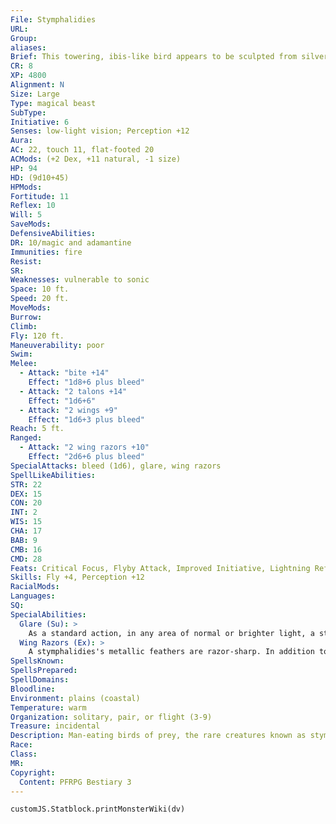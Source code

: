 ```yaml
---
File: Stymphalidies
URL: 
Group: 
aliases: 
Brief: This towering, ibis-like bird appears to be sculpted from silver and brass, yet it moves with the fluidity of a living creature.
CR: 8
XP: 4800
Alignment: N
Size: Large
Type: magical beast
SubType: 
Initiative: 6
Senses: low-light vision; Perception +12
Aura: 
AC: 22, touch 11, flat-footed 20
ACMods: (+2 Dex, +11 natural, -1 size)
HP: 94
HD: (9d10+45)
HPMods: 
Fortitude: 11
Reflex: 10
Will: 5
SaveMods: 
DefensiveAbilities: 
DR: 10/magic and adamantine
Immunities: fire
Resist: 
SR: 
Weaknesses: vulnerable to sonic
Space: 10 ft.
Speed: 20 ft.
MoveMods: 
Burrow: 
Climb: 
Fly: 120 ft.
Maneuverability: poor
Swim: 
Melee: 
  - Attack: "bite +14"
    Effect: "1d8+6 plus bleed"
  - Attack: "2 talons +14"
    Effect: "1d6+6"
  - Attack: "2 wings +9"
    Effect: "1d6+3 plus bleed"
Reach: 5 ft.
Ranged: 
  - Attack: "2 wing razors +10"
    Effect: "2d6+6 plus bleed"
SpecialAttacks: bleed (1d6), glare, wing razors
SpellLikeAbilities: 
STR: 22
DEX: 15
CON: 20
INT: 2
WIS: 15
CHA: 17
BAB: 9
CMB: 16
CMD: 28
Feats: Critical Focus, Flyby Attack, Improved Initiative, Lightning Reflexes, Skill Focus (Perception)
Skills: Fly +4, Perception +12
RacialMods: 
Languages: 
SQ: 
SpecialAbilities:
  Glare (Su): >
    As a standard action, in any area of normal or brighter light, a stymphalidies can ruffle its metallic feathers in such a way as to blind all creatures nearby. Any creature within 30 feet must succeed at a DC 19 Fortitude save or be blinded for 1d6 minutes. A creature can defend against this effect in the same way it would a gaze attack. This is a sight-based effect. The save DC is Constitution-based.
  Wing Razors (Ex): >
    A stymphalidies's metallic feathers are razor-sharp. In addition to being able to slash creatures with its wings as a melee attack, it may beat its wings, flinging two large, feathered shards at a single target. These wing razors deal 2d6 points of damage and cause bleed, with a range increment of 50 feet. A stymphalidies can use this attack a number of times per day equal to its Constitution modifier (5 times per day for most stymphalidies).
SpellsKnown: 
SpellsPrepared: 
SpellDomains: 
Bloodline: 
Environment: plains (coastal)
Temperature: warm
Organization: solitary, pair, or flight (3-9)
Treasure: incidental
Description: Man-eating birds of prey, the rare creatures known as stymphalidies stalk plains and coastlines, shredding warm-blooded animals and unwary travelers with their  steely-bladed feathers and daggerlike beaks. From a distance, stymphalidies might easily be mistaken for cranes, ibises, or other long-necked birds, though in full sunlight their gleaming feathers and the haze of blood lingering from past meals are impossible to mistake.  When not at rest, flocks of the creatures soar high on warm currents of air, relying upon their keen eyesight to spot suitable prey far below. Because of their voracious appetites, flocks of stymphalidies must claim a vast swath of territory to maintain their feeding habits.  Fortunately for the folk of civilized lands, stymphalidies rarely encroach upon areas well traveled by humanoids and other creatures clever enough to bring down one of these metallic-winged avians. Stymphalidies breed at an astonishing rate, however, and overpopulation and exhaustion of game frequently force extraordinarily large and deadly groups of the creatures to band together in search of new lands and new prey to devour.  Peculiarly, the feathers and beak of a stymphalidies are made of steel-like material similar to the metallic hide of a gorgon. Smaller varieties of stymphalidies exist, including a variant with a penchant for swarming, but the towering creature presented here is by far the most commonly encountered of its kind. This stymphalidies stands 13 feet tall, with a wingspan of 25 feet and a weight of 250 pounds.
Race: 
Class: 
MR: 
Copyright:
  Content: PFRPG Bestiary 3
---
```

```dataviewjs
customJS.Statblock.printMonsterWiki(dv)
```
